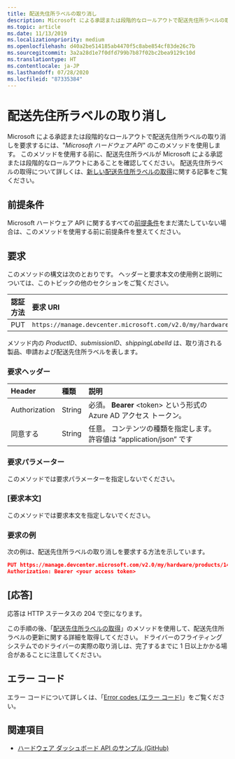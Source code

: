 ```yaml
---
title: 配送先住所ラベルの取り消し
description: Microsoft による承認または段階的なロールアウトで配送先住所ラベルの取り消しを要求するには、Microsoft ハードウェア API のこのメソッドを使用します。
ms.topic: article
ms.date: 11/13/2019
ms.localizationpriority: medium
ms.openlocfilehash: d40a2be514185ab4470f5c8abe854cf83de26c7b
ms.sourcegitcommit: 3a2a28d1e7f0dfd799b7b87f02bc2bea9129c10d
ms.translationtype: HT
ms.contentlocale: ja-JP
ms.lasthandoff: 07/28/2020
ms.locfileid: "87335384"
---
```

# <a name="cancel-a-shipping-label"></a>配送先住所ラベルの取り消し

Microsoft による承認または段階的なロールアウトで配送先住所ラベルの取り消しを要求するには、"*Microsoft ハードウェア API*" のこのメソッドを使用します。 このメソッドを使用する前に、配送先住所ラベルが Microsoft による承認または段階的なロールアウトにあることを確認してください。 配送先住所ラベルの取得について詳しくは、[新しい配送先住所ラベルの取得](get-a-shipping-label.md)に関する記事をご覧ください。

## <a name="prerequisites"></a>前提条件

Microsoft ハードウェア API に関するすべての[前提条件](dashboard-api.md)をまだ満たしていない場合は、このメソッドを使用する前に前提条件を整えてください。

## <a name="request"></a>要求

このメソッドの構文は次のとおりです。 ヘッダーと要求本文の使用例と説明については、このトピックの他のセクションをご覧ください。

| 認証方法 | 要求 URI |
|:--|:--|
| PUT | `https://manage.devcenter.microsoft.com/v2.0/my/hardware/products/{productID}/submissions/{submissionId}/shippingLabels/{shippingLabelId}/cancel` |

メソッド内の *ProductID*、*submissionID*、*shippingLabelId* は、取り消される製品、申請および配送先住所ラベルを表します。

### <a name="request-header"></a>要求ヘッダー

| Header | 種類 | 説明 |
|:--|:--|:--|
| Authorization | String | 必須。 **Bearer** \<token\> という形式の Azure AD アクセス トークン。 |
| 同意する | String | 任意。 コンテンツの種類を指定します。 許容値は “application/json” です |

### <a name="request-parameters"></a>要求パラメーター

このメソッドでは要求パラメーターを指定しないでください。

### <a name="request-body"></a>[要求本文]

このメソッドでは要求本文を指定しないでください。

### <a name="request-examples"></a>要求の例

次の例は、配送先住所ラベルの取り消しを要求する方法を示しています。

```json
PUT https://manage.devcenter.microsoft.com/v2.0/my/hardware/products/14461751976964156/submissions/1152921504621467600/shippingLabels/1152921504606980300/cancel HTTP/1.1
Authorization: Bearer <your access token>
```

## <a name="response"></a>[応答]

応答は HTTP ステータスの 204 で空になります。

この手順の後、「[配送先住所ラベルの取得](get-a-shipping-label.md)」のメソッドを使用して、配送先住所ラベルの更新に関する詳細を取得してください。 ドライバーのフライティング システムでのドライバーの実際の取り消しは、完了するまでに 1 日以上かかる場合があることに注意してください。

## <a name="error-codes"></a>エラー コード

エラー コードについて詳しくは、「[Error codes (エラー コード)](get-product-data.md#error-codes)」をご覧ください。

## <a name="see-also"></a>関連項目

- [ハードウェア ダッシュボード API のサンプル (GitHub)](https://aka.ms/hpc_async_api_samples)
